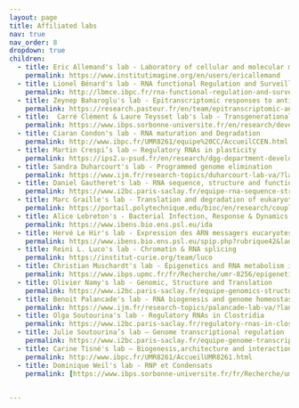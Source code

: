 ```yaml
---
layout: page
title: Affiliated labs
nav: true
nav_order: 8
dropdown: true
children:
  - title: Eric Allemand's lab - Laboratory of cellular and molecular mechanisms of hematological disorders and therapeutic implications
    permalink: https://www.institutimagine.org/en/users/ericallemand
  - title: Lionel Bénard's lab - RNA functional Regulation and Surveillance
    permalink: http://lbmce.ibpc.fr/rna-functional-regulation-and-surveillance/
  - title: Zeynep Baharoglu's lab - Epitranscriptomic responses to antibacterial stress (EpicS)
    permalink: https://research.pasteur.fr/en/team/epitranscriptomic-and-translational-responses-to-antibacterial-stress/
  - title:  Carré Clément & Laure Teysset lab's lab - Transgenerational epigenetics & small RNA biology
    permalink: https://www.ibps.sorbonne-universite.fr/en/research/development-adaptations-and-aging/transgenerational-epigenetics-small-rna-biology
  - title: Ciaran Condon's lab - RNA maturation and Degradation
    permalink: http://www.ibpc.fr/UMR8261/equipe%20CC/AccueilCCEN.html
  - title: Martin Crespi’s lab – Regulatory RNAs in plasticity
    permalink: https://ips2.u-psud.fr/en/research/dgg-department-developmental-genomics-and-genetics/regarn-regulatory-non-coding-rnas-in-root-plasticity/exploring-the-diversity-of-ncrnas-linking-ncrnas-to-root-plasticity.html
  - title: Sandra Duharcourt's lab - Programmed genome elimination
    permalink: https://www.ijm.fr/research-topics/duharcourt-lab-va/?lang=en
  - title: Daniel Gautheret's lab - RNA sequence, structure and function
    permalink: https://www.i2bc.paris-saclay.fr/equipe-rna-sequence-structure-function/
  - title: Marc Graille's lab - Translation and degradation of eukaryotic mRNAs
    permalink: https://portail.polytechnique.edu/bioc/en/research/coupling-between-translation-and-mrna-degradation-eukaryotes
  - title: Alice Lebreton's - Bacterial Infection, Response & Dynamics
    permalink: https://www.ibens.bio.ens.psl.eu/ida
  - title: Hervé Le Hir's lab - Expression des ARN messagers eucaryotes
    permalink: https://www.ibens.bio.ens.psl.eu/spip.php?rubrique42&lang=fr
  - title: Reini L. Luco's lab - Chromatin & RNA splicing
    permalink: https://institut-curie.org/team/luco
  - title: Christian Muschardt's lab - Epigenetics and RNA metabolism in human diseases
    permalink: https://www.ibps.upmc.fr/fr/Recherche/umr-8256/epigenetique-metabolisme-arn-maladies-humaines
  - title: Olivier Namy's lab - Genomic, Structure and Translation
    permalink: https://www.i2bc.paris-saclay.fr/equipe-genomics-structure-and-translation            
  - title: Benoit Palancade's lab - RNA biogenesis and genome homeostasis
    permalink: https://www.ijm.fr/research-topics/palancade-lab-va/?lang=en
  - title: Olga Soutourina's lab - Regulatory RNAs in Clostridia
    permalink: https://www.i2bc.paris-saclay.fr/regulatory-rnas-in-clostridia/
  - title: Julie Soutourina’s lab – Genome transcriptional regulation
    permalink: https://www.i2bc.paris-saclay.fr/equipe-genome-transcriptional-regulation/
  - title: Carine Tisné's lab – Biogenesis,architecture and interactions of RNAs
    permalink: http://www.ibpc.fr/UMR8261/AccueilUMR8261.html
  - title: Dominique Weil's lab - RNP et Condensats
    permalink: [https://www.ibps.sorbonne-universite.fr/fr/Recherche/umr-developpement-adaptation-et-vieillissement/compartimentation-trafic-intracellulaire-mrnp](https://www.ibps.sorbonne-universite.fr/fr/Recherche/umr-developpement-adaptation-et-vieillissement/compartimentation-trafic-intracellulaire-mrnp)
   

---
```

